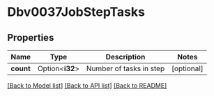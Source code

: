 # Dbv0037JobStepTasks

## Properties

Name | Type | Description | Notes
------------ | ------------- | ------------- | -------------
**count** | Option<**i32**> | Number of tasks in step | [optional]

[[Back to Model list]](../README.md#documentation-for-models) [[Back to API list]](../README.md#documentation-for-api-endpoints) [[Back to README]](../README.md)


